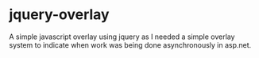 # jquery-overlay
A simple javascript overlay using jquery as I needed a simple overlay system to indicate when work was being done asynchronously in asp.net.